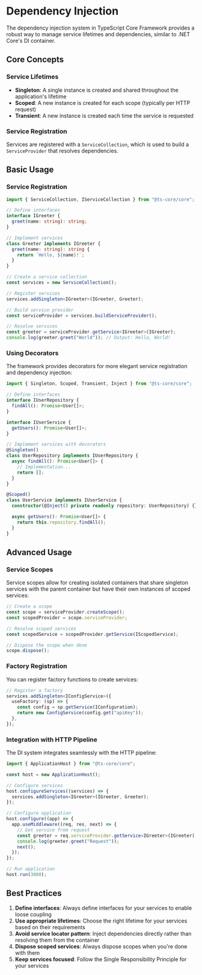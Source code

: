 # Dependency Injection

The dependency injection system in TypeScript Core Framework provides a robust way to manage service lifetimes and dependencies, similar to .NET Core's DI container.

## Core Concepts

### Service Lifetimes

- **Singleton**: A single instance is created and shared throughout the application's lifetime
- **Scoped**: A new instance is created for each scope (typically per HTTP request)
- **Transient**: A new instance is created each time the service is requested

### Service Registration

Services are registered with a `ServiceCollection`, which is used to build a `ServiceProvider` that resolves dependencies.

## Basic Usage

### Service Registration

```typescript
import { ServiceCollection, IServiceCollection } from "@ts-core/core";

// Define interfaces
interface IGreeter {
  greet(name: string): string;
}

// Implement services
class Greeter implements IGreeter {
  greet(name: string): string {
    return `Hello, ${name}!`;
  }
}

// Create a service collection
const services = new ServiceCollection();

// Register services
services.addSingleton<IGreeter>(IGreeter, Greeter);

// Build service provider
const serviceProvider = services.buildServiceProvider();

// Resolve services
const greeter = serviceProvider.getService<IGreeter>(IGreeter);
console.log(greeter.greet("World")); // Output: Hello, World!
```

### Using Decorators

The framework provides decorators for more elegant service registration and dependency injection:

```typescript
import { Singleton, Scoped, Transient, Inject } from "@ts-core/core";

// Define interfaces
interface IUserRepository {
  findAll(): Promise<User[]>;
}

interface IUserService {
  getUsers(): Promise<User[]>;
}

// Implement services with decorators
@Singleton()
class UserRepository implements IUserRepository {
  async findAll(): Promise<User[]> {
    // Implementation...
    return [];
  }
}

@Scoped()
class UserService implements IUserService {
  constructor(@Inject() private readonly repository: UserRepository) {}

  async getUsers(): Promise<User[]> {
    return this.repository.findAll();
  }
}
```

## Advanced Usage

### Service Scopes

Service scopes allow for creating isolated containers that share singleton services with the parent container but have their own instances of scoped services:

```typescript
// Create a scope
const scope = serviceProvider.createScope();
const scopedProvider = scope.serviceProvider;

// Resolve scoped services
const scopedService = scopedProvider.getService(IScopedService);

// Dispose the scope when done
scope.dispose();
```

### Factory Registration

You can register factory functions to create services:

```typescript
// Register a factory
services.addSingleton<IConfigService>({
  useFactory: (sp) => {
    const config = sp.getService(IConfiguration);
    return new ConfigService(config.get("apiKey"));
  },
});
```

### Integration with HTTP Pipeline

The DI system integrates seamlessly with the HTTP pipeline:

```typescript
import { ApplicationHost } from "@ts-core/core";

const host = new ApplicationHost();

// Configure services
host.configureServices((services) => {
  services.addSingleton<IGreeter>(IGreeter, Greeter);
});

// Configure application
host.configure((app) => {
  app.useMiddleware((req, res, next) => {
    // Get service from request
    const greeter = req.serviceProvider.getService<IGreeter>(IGreeter);
    console.log(greeter.greet("Request"));
    next();
  });
});

// Run application
host.run(3000);
```

## Best Practices

1. **Define interfaces**: Always define interfaces for your services to enable loose coupling
2. **Use appropriate lifetimes**: Choose the right lifetime for your services based on their requirements
3. **Avoid service locator pattern**: Inject dependencies directly rather than resolving them from the container
4. **Dispose scoped services**: Always dispose scopes when you're done with them
5. **Keep services focused**: Follow the Single Responsibility Principle for your services
